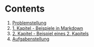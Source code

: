 # Contents

1. [Problemstellung](00-problemstellung.md)
1. [1. Kapitel - Beispiele in Markdown](01-chapter1.md)
1. [2. Kapitel - Beispiel eines 2. Kapitels](02-chapter2.md)
2. [Aufgabenstellung](XX-aufgabenstellung.md)
